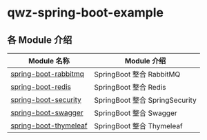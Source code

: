 # qwz-spring-boot-example

## 各 Module 介绍

| Module 名称                                                  | Module 介绍                                                  |
| ------------------------------------------------------------ | ------------------------------------------------------------ |
| [spring-boot-rabbitmq](./spring-boot-rabbitmq)                         | SpringBoot 整合 RabbitMQ                                 |
| [spring-boot-redis](./spring-boot-redis)                         | SpringBoot 整合 Redis                                |
| [spring-boot-security](./spring-boot-security)                         | SpringBoot 整合 SpringSecurity |
| [spring-boot-swagger](./spring-boot-swagger)                         | SpringBoot 整合 Swagger |
| [spring-boot-thymeleaf](./spring-boot-thymeleaf)                         | SpringBoot 整合 Thymeleaf |